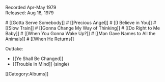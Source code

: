 <p class="recdate">Recorded Apr-May 1979<br>
Released: Aug 18, 1979 </p>
# [[Gotta Serve Somebody]]
# [[Precious Angel]]
# [[I Believe in You]]
# [[Slow Train]]
# [[Gonna Change My Way of Thinking]]
# [[Do Right to Me Baby]]
# [[When You Gonna Wake Up?]]
# [[Man Gave Names to All the Animals]]
# [[When He Returns]]

Outtake:

* [[Ye Shall Be Changed]]
* [[Trouble In Mind]] (single)

[[Category:Albums]]